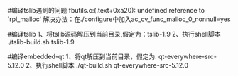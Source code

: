 #编译tslib遇到的问题
fbutils.c:(.text+0xa20): undefined reference to `rpl_malloc'
解决办法：在./configure中加入ac_cv_func_malloc_0_nonnull=yes

#编译tslib
1、将tslib源码解压到当前目录,假定为：tslib-1.9
2、执行shell脚本
    ./tslib-build.sh tslib-1.9

#编译embedded-qt
1、将qt解压到当前目录，假定为: qt-everywhere-src-5.12.0
2、执行shell脚本
    ./qt-build.sh qt-everywhere-src-5.12.0
